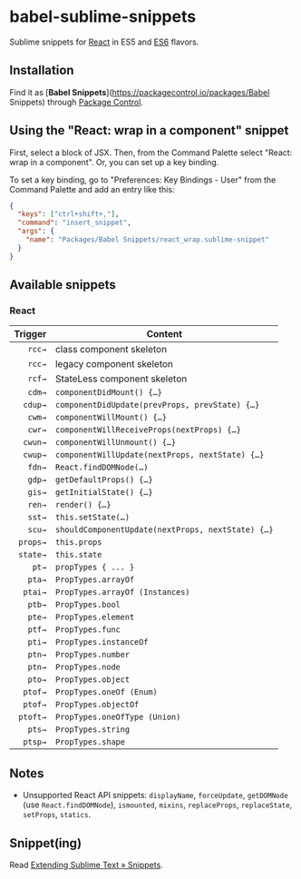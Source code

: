 # babel-sublime-snippets

Sublime snippets for [React](http://facebook.github.io/react/docs/component-specs.html) in ES5 and [ES6](http://kangax.github.io/compat-table/es6/) flavors.

## Installation

Find it as [**Babel Snippets**](https://packagecontrol.io/packages/Babel Snippets) through [Package Control](https://packagecontrol.io/).

## Using the "React: wrap in a component" snippet

First, select a block of JSX. Then, from the Command Palette select "React: wrap in a component". Or, you can set up a key binding.

To set a key binding, go to "Preferences: Key Bindings - User" from the Command Palette and add an entry like this:

```json
{
  "keys": ["ctrl+shift+,"],
  "command": "insert_snippet",
  "args": {
    "name": "Packages/Babel Snippets/react_wrap.sublime-snippet"
  }
}
```

## Available snippets

### React

| Trigger  | Content |
| -------: | ------- |
| `rcc→`   | class component skeleton |
| `rcc→`   | legacy component skeleton |
| `rcf→`   | StateLess component skeleton |
| `cdm→`   | `componentDidMount() {…}` |
| `cdup→`  | `componentDidUpdate(prevProps, prevState) {…}` |
| `cwm→`   | `componentWillMount() {…}` |
| `cwr→`   | `componentWillReceiveProps(nextProps) {…}` |
| `cwun→`  | `componentWillUnmount() {…}` |
| `cwup→`  | `componentWillUpdate(nextProps, nextState) {…}` |
| `fdn→`   | `React.findDOMNode(…)` |
| `gdp→`   | `getDefaultProps() {…}` |
| `gis→`   | `getInitialState() {…}` |
| `ren→`   | `render() {…}` |
| `sst→`   | `this.setState(…)` |
| `scu→`   | `shouldComponentUpdate(nextProps, nextState) {…}` |
| `props→` | `this.props` |
| `state→` | `this.state` |
| `pt→`    | `propTypes { ... }` |
| `pta→`   | `PropTypes.arrayOf` |
| `ptai→`  | `PropTypes.arrayOf (Instances)` |
| `ptb→`   | `PropTypes.bool` |
| `pte→`   | `PropTypes.element` |
| `ptf→`   | `PropTypes.func` |
| `pti→`   | `PropTypes.instanceOf` |
| `ptn→`   | `PropTypes.number` |
| `ptn→`   | `PropTypes.node` |
| `pto→`   | `PropTypes.object` |
| `ptof→`  | `PropTypes.oneOf (Enum)` |
| `ptof→`  | `PropTypes.objectOf` |
| `ptoft→` | `PropTypes.oneOfType (Union)` |
| `pts→`   | `PropTypes.string` |
| `ptsp→`  | `PropTypes.shape` |

## Notes

  * Unsupported React API snippets: `displayName`, `forceUpdate`, `getDOMNode` (use `React.findDOMNode`), `ismounted`, `mixins`, `replaceProps`, `replaceState`, `setProps`, `statics`.

## Snippet(ing)

Read [Extending Sublime Text » Snippets](http://sublime-text-unofficial-documentation.readthedocs.org/en/latest/extensibility/snippets.html).
